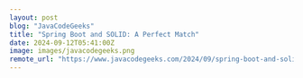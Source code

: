 ```yaml
---
layout: post
blog: "JavaCodeGeeks"
title: "Spring Boot and SOLID: A Perfect Match"
date: 2024-09-12T05:41:00Z
image: images/javacodegeeks.png
remote_url: "https://www.javacodegeeks.com/2024/09/spring-boot-and-solid-a-perfect-match.html"
---
```

